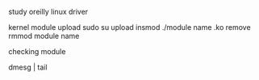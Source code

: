 study oreilly linux driver 

kernel module upload 
sudo su
upload
insmod ./module name .ko
remove 
rmmod module name

checking module

dmesg | tail 

